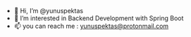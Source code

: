 - 👋 Hi, I’m @yunuspektas
- 👀 I’m interested in Backend Development with Spring Boot
- 📫 you can reach me : yunuspektas@protonmail.com

<!---
yunuspektas/yunuspektas is a ✨ special ✨ repository because its `README.md` (this file) appears on your GitHub profile.
You can click the Preview link to take a look at your changes.
--->
